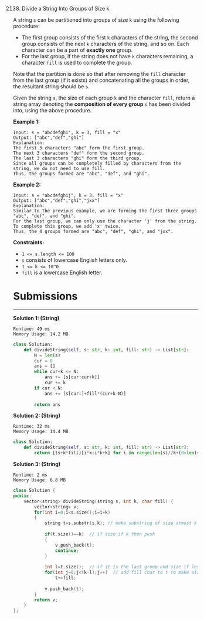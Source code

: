 2138. Divide a String Into Groups of Size k

A string `s` can be partitioned into groups of size `k` using the following procedure:

* The first group consists of the first `k` characters of the string, the second group consists of the next `k` characters of the string, and so on. Each character can be a part of **exactly one** group.
* For the last group, if the string does not have `k` characters remaining, a character `fill` is used to complete the group.

Note that the partition is done so that after removing the `fill` character from the last group (if it exists) and concatenating all the groups in order, the resultant string should be `s`.

Given the string `s`, the size of each group `k` and the character `fill`, return a string array denoting the **composition of every group** `s` has been divided into, using the above procedure.

 

**Example 1:**
```
Input: s = "abcdefghi", k = 3, fill = "x"
Output: ["abc","def","ghi"]
Explanation:
The first 3 characters "abc" form the first group.
The next 3 characters "def" form the second group.
The last 3 characters "ghi" form the third group.
Since all groups can be completely filled by characters from the string, we do not need to use fill.
Thus, the groups formed are "abc", "def", and "ghi".
```

**Example 2:**
```
Input: s = "abcdefghij", k = 3, fill = "x"
Output: ["abc","def","ghi","jxx"]
Explanation:
Similar to the previous example, we are forming the first three groups "abc", "def", and "ghi".
For the last group, we can only use the character 'j' from the string. To complete this group, we add 'x' twice.
Thus, the 4 groups formed are "abc", "def", "ghi", and "jxx".
```

**Constraints:**

* `1 <= s.length <= 100`
* `s` consists of lowercase English letters only.
* `1 <= k <= 10^0`
* `fill` is a lowercase English letter.

# Submissions
---
**Solution 1: (String)**
```
Runtime: 49 ms
Memory Usage: 14.2 MB
```
```python
class Solution:
    def divideString(self, s: str, k: int, fill: str) -> List[str]:
        N = len(s)
        cur = 0
        ans = []
        while cur+k <= N:
            ans += [s[cur:cur+k]]
            cur += k
        if cur < N:
            ans += [s[cur:]+fill*(cur+k-N)]
        
        return ans
```

**Solution 2: (String)**
```
Runtime: 32 ms
Memory Usage: 14.4 MB
```
```python
class Solution:
    def divideString(self, s: str, k: int, fill: str) -> List[str]:
        return [(s+k*fill)[i*k:i*k+k] for i in range(len(s)//k+(0<len(s)%k))]
```

**Solution 3: (String)**
```
Runtime: 2 ms
Memory Usage: 6.8 MB
```
```c++
class Solution {
public:
    vector<string> divideString(string s, int k, char fill) {
        vector<string> v;
        for(int i=0;i<s.size();i=i+k)
        {
            string t=s.substr(i,k); // make substring of size atmost k
           
            if(t.size()==k)  // if size if k then push
            {
                v.push_back(t);
                continue;
            }
			
            int l=t.size();  // if it is the last group and size if less than k
            for(int j=0;j<(k-l);j++)  // add fill char to t to make size k
                t+=fill;
				
            v.push_back(t);
        }
        return v;
    }
};
```

